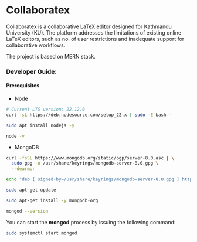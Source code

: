 # Collaboratex

Collaboratex is a collaborative LaTeX editor designed for Kathmandu University (KU). The platform addresses the limitations of existing online LaTeX editors, such as no. of user restrictions and inadequate support for collaborative workflows.

The project is based on MERN stack.

### Developer Guide:

#### Prerequisites
 - Node
```bash
# Current LTS version: 22.12.0
curl -sL https://deb.nodesource.com/setup_22.x | sudo -E bash - 
```
```bash
sudo apt install nodejs -y
```
```bash
node -v
```

 - MongoDB
 ```bash
curl -fsSL https://www.mongodb.org/static/pgp/server-8.0.asc | \
   sudo gpg -o /usr/share/keyrings/mongodb-server-8.0.gpg \
   --dearmor
```
```bash
echo "deb [ signed-by=/usr/share/keyrings/mongodb-server-8.0.gpg ] http://repo.mongodb.org/apt/debian bookworm/mongodb-org/8.0 main" | sudo tee /etc/apt/sources.list.d/mongodb-org-8.0.list
```
```bash
sudo apt-get update
```
```bash
sudo apt-get install -y mongodb-org
```
```bash
mongod --version
```
You can start the **mongod** process by issuing the following command:
```bash
sudo systemctl start mongod
```
